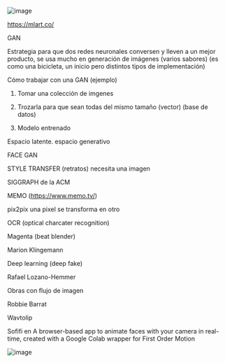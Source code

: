 ![image](https://github.com/vickgit201/audiv027-2024-1/assets/128842460/9af8e391-97b9-4476-aadd-3422f2854ce7)

https://mlart.co/

GAN

Estrategia para que dos redes neuronales conversen y lleven a un mejor producto, se usa mucho en generación de imágenes (varios sabores) (es como una bicicleta, un inicio pero distintos tipos de implementación)

Cómo trabajar con una GAN (ejemplo)

1. Tomar una colección de imgenes

2. Trozarla para que sean todas del mismo tamaño (vector) (base de datos)

3. Modelo entrenado

Espacio latente. espacio generativo 

FACE GAN 

STYLE TRANSFER (retratos) necesita una imagen 

SIGGRAPH de la ACM

MEMO (https://www.memo.tv/)

pix2pix una pixel se transforma en otro 

OCR (optical charcater recognition)

Magenta (beat blender)

Marion Klingemann

Deep learning (deep fake)

Rafael Lozano-Hemmer

Obras con flujo de imagen

Robbie Barrat

Wavtolip

Sofifi en A browser-based app to animate faces with your camera in real-time, created with a Google Colab wrapper for First Order Motion

![image](https://github.com/vickgit201/audiv027-2024-1/assets/128842460/86993001-0aa5-45fc-b015-7b862055610c)
